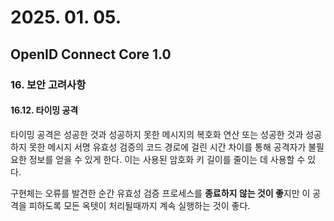 # 2025. 01. 05.

## OpenID Connect Core 1.0

### 16. 보안 고려사항

#### 16.12. 타이밍 공격

타이밍 공격은 성공한 것과 성공하지 못한 메시지의 복호화 연산 또는 성공한 것과 성공하지 못한 메시지 서명 유효성 검증의 코드 경로에 걸린 시간 차이를 통해 공격자가 불필요한 정보를 얻을 수 있게 한다. 이는 사용된 암호화 키 길이를 줄이는 데 사용할 수 있다.

구현체는 오류를 발견한 순간 유효성 검증 프로세스를 **종료하지 않는 것이 좋**지만 이 공격을 피하도록 모든 옥텟이 처리될때까지 계속 실행하는 것이 좋다.

